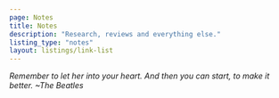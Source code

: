 ```yaml
---
page: Notes
title: Notes
description: "Research, reviews and everything else."
listing_type: "notes"
layout: listings/link-list
---
```


<i>
Remember to let her into your heart. And then you can start, to make it better. ~The Beatles
</i>
